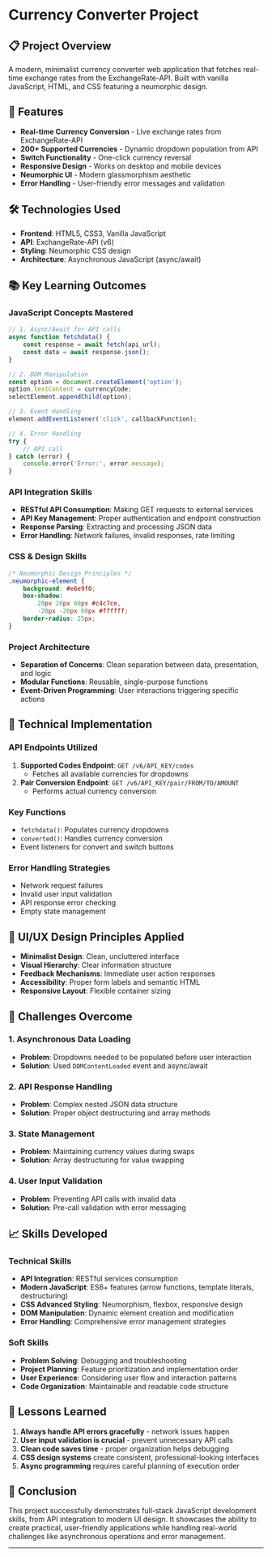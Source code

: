 # Currency Converter Project

## 📋 Project Overview
A modern, minimalist currency converter web application that fetches real-time exchange rates from the ExchangeRate-API. Built with vanilla JavaScript, HTML, and CSS featuring a neumorphic design.

## 🚀 Features
- **Real-time Currency Conversion** - Live exchange rates from ExchangeRate-API
- **200+ Supported Currencies** - Dynamic dropdown population from API
- **Switch Functionality** - One-click currency reversal
- **Responsive Design** - Works on desktop and mobile devices
- **Neumorphic UI** - Modern glassmorphism aesthetic
- **Error Handling** - User-friendly error messages and validation

## 🛠 Technologies Used
- **Frontend**: HTML5, CSS3, Vanilla JavaScript
- **API**: ExchangeRate-API (v6)
- **Styling**: Neumorphic CSS design
- **Architecture**: Asynchronous JavaScript (async/await)

## 📚 Key Learning Outcomes

### JavaScript Concepts Mastered
```javascript
// 1. Async/Await for API calls
async function fetchdata() {
    const response = await fetch(api_url);
    const data = await response.json();
}

// 2. DOM Manipulation
const option = document.createElement('option');
option.textContent = currencyCode;
selectElement.appendChild(option);

// 3. Event Handling
element.addEventListener('click', callbackFunction);

// 4. Error Handling
try {
    // API call
} catch (error) {
    console.error('Error:', error.message);
}
```

### API Integration Skills
- **RESTful API Consumption**: Making GET requests to external services
- **API Key Management**: Proper authentication and endpoint construction
- **Response Parsing**: Extracting and processing JSON data
- **Error Handling**: Network failures, invalid responses, rate limiting

### CSS & Design Skills
```css
/* Neumorphic Design Principles */
.neumorphic-element {
    background: #e6e9f0;
    box-shadow: 
        20px 20px 60px #c4c7ce,
        -20px -20px 60px #ffffff;
    border-radius: 25px;
}
```

### Project Architecture
- **Separation of Concerns**: Clean separation between data, presentation, and logic
- **Modular Functions**: Reusable, single-purpose functions
- **Event-Driven Programming**: User interactions triggering specific actions

## 🔧 Technical Implementation

### API Endpoints Utilized
1. **Supported Codes Endpoint**: `GET /v6/API_KEY/codes`
   - Fetches all available currencies for dropdowns
2. **Pair Conversion Endpoint**: `GET /v6/API_KEY/pair/FROM/TO/AMOUNT`
   - Performs actual currency conversion

### Key Functions
- `fetchdata()`: Populates currency dropdowns
- `converted()`: Handles currency conversion
- Event listeners for convert and switch buttons

### Error Handling Strategies
- Network request failures
- Invalid user input validation
- API response error checking
- Empty state management

## 🎨 UI/UX Design Principles Applied
- **Minimalist Design**: Clean, uncluttered interface
- **Visual Hierarchy**: Clear information structure
- **Feedback Mechanisms**: Immediate user action responses
- **Accessibility**: Proper form labels and semantic HTML
- **Responsive Layout**: Flexible container sizing

## 🚧 Challenges Overcome

### 1. **Asynchronous Data Loading**
- **Problem**: Dropdowns needed to be populated before user interaction
- **Solution**: Used `DOMContentLoaded` event and async/await

### 2. **API Response Handling**
- **Problem**: Complex nested JSON data structure
- **Solution**: Proper object destructuring and array methods

### 3. **State Management**
- **Problem**: Maintaining currency values during swaps
- **Solution**: Array destructuring for value swapping

### 4. **User Input Validation**
- **Problem**: Preventing API calls with invalid data
- **Solution**: Pre-call validation with error messaging

## 📈 Skills Developed

### Technical Skills
- **API Integration**: RESTful services consumption
- **Modern JavaScript**: ES6+ features (arrow functions, template literals, destructuring)
- **CSS Advanced Styling**: Neumorphism, flexbox, responsive design
- **DOM Manipulation**: Dynamic element creation and modification
- **Error Handling**: Comprehensive error management strategies

### Soft Skills
- **Problem Solving**: Debugging and troubleshooting
- **Project Planning**: Feature prioritization and implementation order
- **User Experience**: Considering user flow and interaction patterns
- **Code Organization**: Maintainable and readable code structure


## 📝 Lessons Learned
1. **Always handle API errors gracefully** - network issues happen
2. **User input validation is crucial** - prevent unnecessary API calls
3. **Clean code saves time** - proper organization helps debugging
4. **CSS design systems** create consistent, professional-looking interfaces
5. **Async programming** requires careful planning of execution order

## 🎯 Conclusion
This project successfully demonstrates full-stack JavaScript development skills, from API integration to modern UI design. It showcases the ability to create practical, user-friendly applications while handling real-world challenges like asynchronous operations and error management.

---

